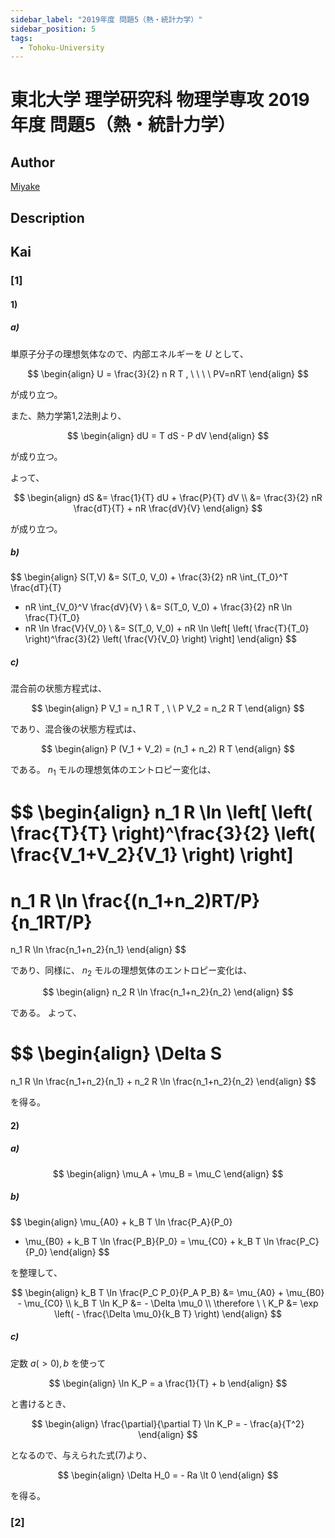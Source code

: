 ```yaml
---
sidebar_label: "2019年度 問題5（熱・統計力学）"
sidebar_position: 5
tags:
  - Tohoku-University
---
```

# 東北大学 理学研究科 物理学専攻 2019年度 問題5（熱・統計力学）

## **Author**
[Miyake](https://miyake.github.io/exams/index.html)

## **Description**

## **Kai**
### \[1\]
#### 1)
##### a)
単原子分子の理想気体なので、内部エネルギーを $U$ として、

$$
\begin{align}
U = \frac{3}{2} n R T
, \ \ \ \ 
PV=nRT
\end{align}
$$

が成り立つ。

また、熱力学第1,2法則より、

$$
\begin{align}
dU = T dS - P dV
\end{align}
$$

が成り立つ。

よって、

$$
\begin{align}
dS
&= \frac{1}{T} dU + \frac{P}{T} dV
\\
&= \frac{3}{2} nR \frac{dT}{T} + nR \frac{dV}{V}
\end{align}
$$

が成り立つ。

##### b)

$$
\begin{align}
S(T,V)
&= S(T_0, V_0) + \frac{3}{2} nR \int_{T_0}^T \frac{dT}{T}
+ nR \int_{V_0}^V \frac{dV}{V}
\\
&= S(T_0, V_0) + \frac{3}{2} nR \ln \frac{T}{T_0}
+ nR \ln \frac{V}{V_0}
\\
&= S(T_0, V_0) + nR \ln \left[
\left( \frac{T}{T_0} \right)^\frac{3}{2} \left( \frac{V}{V_0} \right)
\right]
\end{align}
$$

##### c)
混合前の状態方程式は、

$$
\begin{align}
P V_1 = n_1 R T
, \ \ 
P V_2 = n_2 R T
\end{align}
$$

であり、混合後の状態方程式は、

$$
\begin{align}
P (V_1 + V_2) = (n_1 + n_2) R T
\end{align}
$$

である。
$n_1$ モルの理想気体のエントロピー変化は、

$$
\begin{align}
n_1 R \ln \left[
\left( \frac{T}{T} \right)^\frac{3}{2} \left( \frac{V_1+V_2}{V_1} \right)
\right]
=
n_1 R \ln \frac{(n_1+n_2)RT/P}{n_1RT/P}
=
n_1 R \ln \frac{n_1+n_2}{n_1}
\end{align}
$$

であり、同様に、 $n_2$ モルの理想気体のエントロピー変化は、

$$
\begin{align}
n_2 R \ln \frac{n_1+n_2}{n_2}
\end{align}
$$

である。
よって、

$$
\begin{align}
\Delta S
=
n_1 R \ln \frac{n_1+n_2}{n_1}
+
n_2 R \ln \frac{n_1+n_2}{n_2}
\end{align}
$$

を得る。

#### 2)
##### a)

$$
\begin{align}
\mu_A + \mu_B = \mu_C
\end{align}
$$

##### b)

$$
\begin{align}
\mu_{A0} + k_B T \ln \frac{P_A}{P_0}
+ \mu_{B0} + k_B T \ln \frac{P_B}{P_0}
= \mu_{C0} + k_B T \ln \frac{P_C}{P_0}
\end{align}
$$

を整理して、

$$
\begin{align}
k_B T \ln \frac{P_C P_0}{P_A P_B}
&= \mu_{A0} + \mu_{B0} - \mu_{C0}
\\
k_B T \ln K_P &= - \Delta \mu_0
\\
\therefore \ \ 
K_P &= \exp \left( - \frac{\Delta \mu_0}{k_B T} \right)
\end{align}
$$

##### c)
定数 $a (\gt 0), b$ を使って

$$
\begin{align}
\ln K_P = a \frac{1}{T} + b
\end{align}
$$

と書けるとき、

$$
\begin{align}
\frac{\partial}{\partial T} \ln K_P = - \frac{a}{T^2}
\end{align}
$$

となるので、与えられた式(7)より、

$$
\begin{align}
\Delta H_0 = - Ra \lt 0
\end{align}
$$

を得る。

### \[2\]
